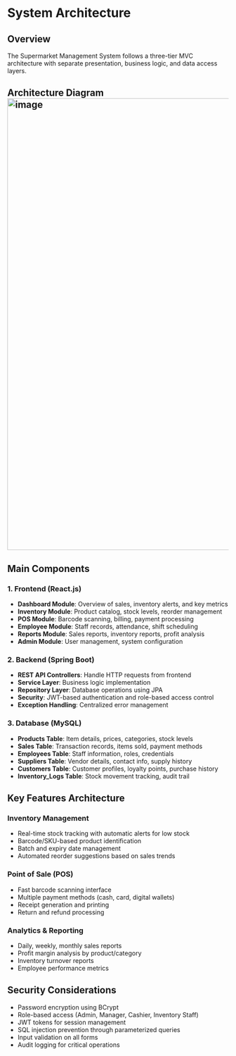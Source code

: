 # System Architecture

## Overview
The Supermarket Management System follows a three-tier MVC architecture with separate presentation, business logic, and data access layers.

## Architecture Diagram<img width="843" height="1026" alt="image" src="https://github.com/user-attachments/assets/11dab459-c44b-4627-ba82-216a897ba99b" />
## Main Components

### 1. Frontend (React.js)
- **Dashboard Module**: Overview of sales, inventory alerts, and key metrics
- **Inventory Module**: Product catalog, stock levels, reorder management
- **POS Module**: Barcode scanning, billing, payment processing
- **Employee Module**: Staff records, attendance, shift scheduling
- **Reports Module**: Sales reports, inventory reports, profit analysis
- **Admin Module**: User management, system configuration

### 2. Backend (Spring Boot)
- **REST API Controllers**: Handle HTTP requests from frontend
- **Service Layer**: Business logic implementation
- **Repository Layer**: Database operations using JPA
- **Security**: JWT-based authentication and role-based access control
- **Exception Handling**: Centralized error management

### 3. Database (MySQL)
- **Products Table**: Item details, prices, categories, stock levels
- **Sales Table**: Transaction records, items sold, payment methods
- **Employees Table**: Staff information, roles, credentials
- **Suppliers Table**: Vendor details, contact info, supply history
- **Customers Table**: Customer profiles, loyalty points, purchase history
- **Inventory_Logs Table**: Stock movement tracking, audit trail

## Key Features Architecture

### Inventory Management
- Real-time stock tracking with automatic alerts for low stock
- Barcode/SKU-based product identification
- Batch and expiry date management
- Automated reorder suggestions based on sales trends

### Point of Sale (POS)
- Fast barcode scanning interface
- Multiple payment methods (cash, card, digital wallets)
- Receipt generation and printing
- Return and refund processing

### Analytics & Reporting
- Daily, weekly, monthly sales reports
- Profit margin analysis by product/category
- Inventory turnover reports
- Employee performance metrics

## Security Considerations
- Password encryption using BCrypt
- Role-based access (Admin, Manager, Cashier, Inventory Staff)
- JWT tokens for session management
- SQL injection prevention through parameterized queries
- Input validation on all forms
- Audit logging for critical operations
